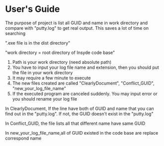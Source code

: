 # User's Guide

The purpose of project is list all GUID and name in work directory and compare with "putty.log" to get real output. This saves a lot of time on searching

".exe file is in the dist directory"

"work directory = root directory of Insyde code base"

1. Path is your work directory (need absolute path)
2. You have to input your log file name and extension, then you should put the file in your work directory
3. It may require a few minute to execute
4. The new files created are called "ClearlyDocument", "Conflict_GUID", "new_your_log_file_name"
5. If the executed program are canceled suddenly. You may input error or you should rename your log file

In ClearlyDocument, If the line have both of GUID and name that you can find out in the "putty.log". If not, the GUID doesn't exist in the "putty.log"

In Conflict_GUID, the file lists all that different name have same GUID

In new_your_log_file_name,all of GUID existed in the code base are replace correspond name 
